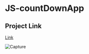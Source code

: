 # JS-countDownApp


## Project Link
[Link](https://js-count-down-app.vercel.app/)

![Capture](https://user-images.githubusercontent.com/109015467/195325433-834eac30-7c93-4b82-853a-a095a053d7fb.PNG)
